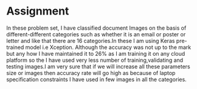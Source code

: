 # Assignment
In these problem set, I have classified document Images on the basis of different-different categories such as whether it is an email or poster or letter and like that there are 16 categories.In these I am using Keras pre-trained model i.e Xception. Although the accuracy was not up to the mark but any how I have maintained it to 26% as I am training it on any cloud platform so the I have used very less number of training,validating and testing images.I am very sure that if we will increase all these parameters size or images then accuracy rate will go high as because of laptop specification constraints I have used in few images in all the categories. 
